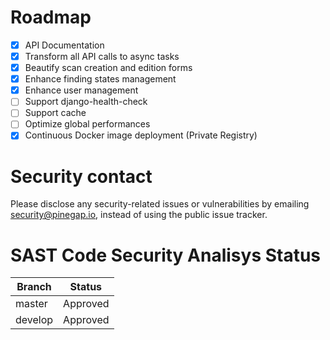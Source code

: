 
# Roadmap
- [X] API Documentation
- [X] Transform all API calls to async tasks
- [X] Beautify scan creation and edition forms
- [X] Enhance finding states management
- [X] Enhance user management
- [ ] Support django-health-check
- [ ] Support cache
- [ ] Optimize global performances
- [X] Continuous Docker image deployment (Private Registry)

# Security contact
Please disclose any security-related issues or vulnerabilities by emailing security@pinegap.io, instead of using the public issue tracker.

# SAST Code Security Analisys Status
| Branch  | Status  |
|---|---|
| master | Approved |
| develop | Approved |
